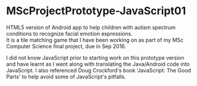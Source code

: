 # MScProjectPrototype-JavaScript01

HTML5 version of Android app to help children with autism spectrum conditions to recognize facial emotion expressions.  
It is a tile matching game that I have been working on as part of my MSc Computer Science final project, due in Sep 2016.  

I did not know JavaScript prior to starting work on this prototype version and have learnt as I went along with translating the Java/Android code into JavaScript. I also referenced Doug Crockford's book 'JavaScript: The Good Parts' to help avoid some of JavaScript's pitfalls.
